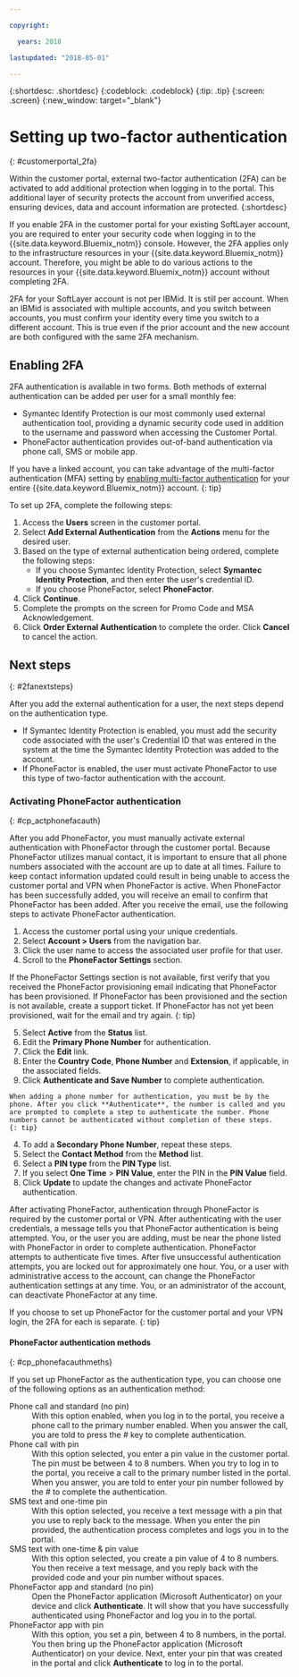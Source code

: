 ```yaml
---

copyright:

  years: 2018

lastupdated: "2018-05-01"

---
```


{:shortdesc: .shortdesc}
{:codeblock: .codeblock}
{:tip: .tip}
{:screen: .screen}
{:new_window: target="_blank"}


# Setting up two-factor authentication
{: #customerportal_2fa}

Within the customer portal, external two-factor authentication (2FA) can be activated to add additional protection when logging in to the portal. This additional layer of security protects the account from unverified access, ensuring devices, data and account information are protected.
{:shortdesc}

If you enable 2FA in the customer portal for your existing SoftLayer account, you are required to enter your security code when logging in to the {{site.data.keyword.Bluemix_notm}} console. However, the 2FA applies only to the infrastructure resources in your {{site.data.keyword.Bluemix_notm}} account. Therefore, you might be able to do various actions to the resources in your {{site.data.keyword.Bluemix_notm}} account without completing 2FA.

2FA for your SoftLayer account is not per IBMid. It is still per account. When an IBMid is associated with multiple accounts, and you switch between accounts, you must confirm your identity every time you switch to a different account. This is true even if the prior account and the new account are both configured with the same 2FA mechanism.

## Enabling 2FA

2FA authentication is available in two forms. Both methods of external authentication can be added per user for a small monthly fee:

* Symantec Identify Protection is our most commonly used external authentication tool, providing a dynamic security code used in addition to the username and password when accessing the Customer Portal.
* PhoneFactor authentication provides out-of-band authentication via phone call, SMS or mobile app.

 If you have a linked account, you can take advantage of the multi-factor authentication (MFA) setting by [enabling multi-factor authentication](/docs/iam/mfa.html) for your entire {{site.data.keyword.Bluemix_notm}} account.
 {: tip}

To set up 2FA, complete the following steps:

1. Access the **Users** screen in the customer portal. 
2. Select **Add External Authentication** from the **Actions** menu for the desired user.
3. Based on the type of external authentication being ordered, complete the following steps:
    * If you choose Symantec Identity Protection, select **Symantec Identity Protection**, and then enter the user's credential ID.
    * If you choose PhoneFactor, select **PhoneFactor**.
4. Click **Continue**.
5. Complete the prompts on the screen for Promo Code and MSA Acknowledgement.
6. Click **Order External Authentication** to complete the order. Click **Cancel** to cancel the action.

## Next steps
{: #2fanextsteps}

After you add the external authentication for a user, the next steps depend on the authentication type.
* If Symantec Identity Protection is enabled, you must add the security code associated with the user's Credential ID that was entered in the system at the time the Symantec Identity Protection was added to the account.
* If PhoneFactor is enabled, the user must activate PhoneFactor to use this type of two-factor authentication with the account.

### Activating PhoneFactor authentication
{: #cp_actphonefacauth}

After you add PhoneFactor, you must manually activate external authentication with PhoneFactor through the customer portal. Because PhoneFactor utilizes manual contact, it is important to ensure that all phone numbers associated with the account are up to date at all times. Failure to keep contact information updated could result in being unable to access the customer portal and VPN when PhoneFactor is active. When PhoneFactor has been successfully added, you will receive an email to confirm that PhoneFactor has been added. After you receive the email, use the following steps to activate PhoneFactor authentication.

1. Access the customer portal using your unique credentials.
2. Select **Account > Users** from the navigation bar.
3. Click the user name to access the associated user profile for that user.
4. Scroll to the **PhoneFactor Settings** section.

  If the PhoneFactor Settings section is not available, first verify that you received the PhoneFactor provisioning email indicating that PhoneFactor has been provisioned. If PhoneFactor has been provisioned and the section is not available, create a support ticket. If PhoneFactor has not yet been provisioned, wait for the email and try again.
  {: tip}

5. Select **Active** from the **Status** list.
6. Edit the **Primary Phone Number** for authentication.
  1. Click the **Edit** link.
  2. Enter the **Country Code**, **Phone Number** and **Extension**, if applicable, in the associated fields.
  3. Click **Authenticate and Save Number** to complete authentication.

    When adding a phone number for authentication, you must be by the phone. After you click **Authenticate**, the number is called and you are prompted to complete a step to authenticate the number. Phone numbers cannot be authenticated without completion of these steps.
    {: tip}

  4. To add a **Secondary Phone Number**, repeat these steps.
7. Select the **Contact Method** from the **Method** list.
8. Select a **PIN type** from the **PIN Type** list.
9. If you select **One Time** > **PIN Value**, enter the PIN in the **PIN Value** field.
10. Click **Update** to update the changes and activate PhoneFactor authentication.

After activating PhoneFactor, authentication through PhoneFactor is required by the customer portal or VPN. After authenticating with the user credentials, a message tells you that PhoneFactor authentication is being attempted. You, or the user you are adding, must be near the phone listed with PhoneFactor in order to complete authentication. PhoneFactor attempts to authenticate five times. After five unsuccessful authentication attempts, you are locked out for approximately one hour. You, or a user with administrative access to the account, can change the PhoneFactor authentication settings at any time.  You, or an administrator of the account, can deactivate PhoneFactor at any time.

 If you choose to set up PhoneFactor for the customer portal and your VPN login, the 2FA for each is separate.
 {: tip}

#### PhoneFactor authentication methods
{: #cp_phonefacauthmeths}

If you set up PhoneFactor as the authentication type, you can choose one of the following options as an authentication method:

<dl>
<dt>Phone call and standard (no pin)</dt>
<dd>With this option enabled, when you log in to the portal, you receive a phone call to the primary number enabled. When you answer the call, you are told to press the # key to complete authentication.</dd>
<dt>Phone call with pin</dt>
<dd>With this option selected, you enter a pin value in the customer portal. The pin must be between 4 to 8 numbers. When you try to log in to the portal, you receive a call to the primary number listed in the portal. When you answer, you are told to enter your pin number followed by the # to complete the authentication.</dd>
<dt>SMS text and one-time pin</dt>
<dd>With this option selected, you receive a text message with a pin that you use to reply back to the message. When you enter the pin provided, the authentication process completes and logs you in to the portal.</dd>
<dt>SMS text with one-time &amp; pin value</dt>
<dd>With this option selected, you create a pin value of 4 to 8 numbers. You then receive a text message, and you reply back with the provided code and your pin number without spaces.</dd>
<dt>PhoneFactor app and standard (no pin)</dt>
<dd>Open the PhoneFactor application (Microsoft Authenticator) on your device and click <strong>Authenticate</strong>. It will show that you have successfully authenticated using PhoneFactor and log you in to the portal.</dd>
<dt>PhoneFactor app with pin</dt>
<dd>With this option, you set a pin, between 4 to 8 numbers, in the portal. You then bring up the PhoneFactor application (Microsoft Authenticator) on your device. Next, enter your pin that was created in the portal and click <strong>Authenticate</strong> to log in to the portal.</dd>
</dl>
